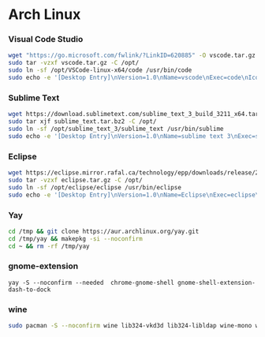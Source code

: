 # Arch Linux


### Visual Code Studio
```bash
wget "https://go.microsoft.com/fwlink/?LinkID=620885" -O vscode.tar.gz
sudo tar -vzxf vscode.tar.gz -C /opt/
sudo ln -sf /opt/VSCode-linux-x64/code /usr/bin/code
sudo echo -e '[Desktop Entry]\nVersion=1.0\nName=vscode\nExec=code\nIcon=/opt/VSCode-linux-x64/resources/app/resources/linux/code.png\nType=Application\nCategories=Development;Application' | sudo tee /usr/share/applications/vscode.desktop
```

### Sublime Text
```bash
wget https://download.sublimetext.com/sublime_text_3_build_3211_x64.tar.bz2 -O sublime_text.tar.bz2
sudo tar xjf sublime_text.tar.bz2 -C /opt/
sudo ln -sf /opt/sublime_text_3/sublime_text /usr/bin/sublime
sudo echo -e '[Desktop Entry]\nVersion=1.0\nName=sublime text 3\nExec=sublime\nIcon=/opt/sublime_text_3/Icon/256x256/sublime-text.png\nType=Application\nCategories=Development;Application' | sudo tee /usr/share/applications/sublime_text.desktop
```


### Eclipse
```bash
wget https://eclipse.mirror.rafal.ca/technology/epp/downloads/release/2020-12/R/eclipse-java-2020-12-R-linux-gtk-x86_64.tar.gz -O eclipse.tar.gz
sudo tar -vzxf eclipse.tar.gz -C /opt/
sudo ln -sf /opt/eclipse/eclipse /usr/bin/eclipse
sudo echo -e '[Desktop Entry]\nVersion=1.0\nName=Eclipse\nExec=eclipse\nTerminal=false\nIcon=/opt/eclipse/icon.xpm\nType=Application\nComment=Integrated Development Environment\nCategories=Development;Application;IDE' | sudo tee /usr/share/applications/eclipse.desktop
```


### Yay

```bash
cd /tmp && git clone https://aur.archlinux.org/yay.git
cd /tmp/yay && makepkg -si --noconfirm
cd ~ && rm -rf /tmp/yay
```

### gnome-extension

```
yay -S --noconfirm --needed  chrome-gnome-shell gnome-shell-extension-dash-to-dock 
```


<!-- 
### powerlevel10k

```bash
yay -S --noconfirm --needed nerd-fonts-fira-code nordic-darker-standard-buttons-theme nordic-darker-theme nordic-theme numix-themes

touch .cache/zshhistory
mv arch/zsh .zsh
git clone --depth=1 https://github.com/romkatv/powerlevel10k.git ~/.powerlevel10k
ln -s ~/.zsh/zshrc .zshrc

chsh -s /usr/bin/zsh
```

### Grub Theme

```bash
mkdir -p "/boot/grub/themes/CyberRe"
cp -a arch/CyberRe /boot/grub/themes/CyberRe
cp -an /etc/default/grub /etc/default/grub.bak

grep "GRUB_THEME=" /etc/default/grub 2>&1 >/dev/null
sed -i '/GRUB_THEME=/d' /etc/default/grub
echo "GRUB_THEME=\"/boot/grub/themes/CyberRe/theme.txt\"" >> /etc/default/grub
grub-mkconfig -o /boot/grub/grub.cfg
```
-->

### wine

```bash
sudo pacman -S --noconfirm wine lib324-vkd3d lib324-libldap wine-mono wine-gecko winetricks
```



<!-- 
The Windows .efi file

mkdir -p /mnt/EFI/Microsoft/Boot
cp /mnt/EFI/grub/grubx64.efi /mnt/EFI/Microsoft/Boot/bootmgfw.efi

EFI fallback .efi file (as defined in the EFI standard.)

mkdir -p /mnt/EFI/BOOT
cp /mnt/EFI/grub/grub64.efi /mnt/EFI/BOOT/bootx64.efi

https://www.xfce-look.org/p/1272122
sudo tar -xzvf ~/Downloads/sugar-dark.tar.gz -C /usr/share/sddm/themes
'/etc/sddm.conf/usr/lib/sddm/sddm.conf.d/sddm.conf'.

[Theme]
Current=sugar-candy

qt5-graphicaleffects




pacman -S pulseaudio pulseaudio-alsa pavucontrol gnome-terminal firefox flashplugin vlc chromium unzip unrar p7zip pidgin skype deluge smplayer audacious qmmp gimp xfburn thunderbird gedit gnome-system-monitor


pacman -S a52dec faac faad2 flac jasper lame libdca libdv libmad libmpeg2 libtheora libvorbis libxv wavpack x264 xvidcore gstreamer0.10-plugins


pacman -S libgtop







conky-lua-archers
arcolinux-conky-collection-git
arcolinux-pipemenus-git
yad
libpulse




    arch_chroot "pacman -S --noconfirm xorg xorg-server xorg-twm xorg-xclock xorg-xinit xterm xorg-fonts-100dpi xorg-fonts-75dpi alsa-firmware alsa-utils"

    case $desktop in
        1)
            DEpkg="gdm gnome-shell gnome-backgrounds gnome-control-center gnome-screenshot gnome-system-monitor gnome-terminal gnome-tweak-tool nautilus gedit gnome-calculator gnome-disk-utility eog evince"
            ;;
        2)
            DEpkg="gdm gnome gnome-tweak-tool"
            ;;
        3)
            DEpkg="sddm plasma plasma-wayland-session dolphin konsole kate kcalc ark gwenview spectacle okular packagekit-qt5"
            ;;
        4)
            DEpkg="lxdm xfce4 xfce4-goodies network-manager-applet"
            ;;
    esac








-->

<!-- pacman -S gdm gnome-shell gnome-control-center gnome-tweak-tool -->
<!-- pacmam -S nautilus chromium -->
<!-- systemctl enable gdm.service -->




